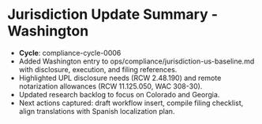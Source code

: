 # Jurisdiction Update Summary - Washington

- **Cycle**: compliance-cycle-0006
- Added Washington entry to ops/compliance/jurisdiction-us-baseline.md with disclosure, execution, and filing references.
- Highlighted UPL disclosure needs (RCW 2.48.190) and remote notarization allowances (RCW 11.125.050, WAC 308-30).
- Updated research backlog to focus on Colorado and Georgia.
- Next actions captured: draft workflow insert, compile filing checklist, align translations with Spanish localization plan.
